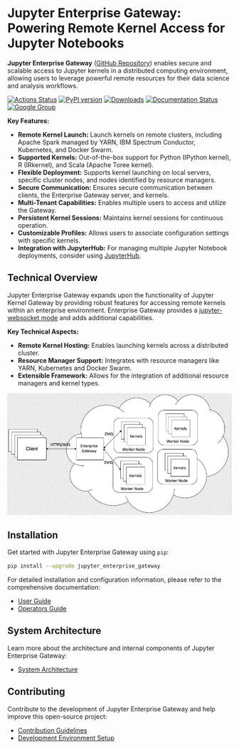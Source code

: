 # Jupyter Enterprise Gateway: Powering Remote Kernel Access for Jupyter Notebooks

**Jupyter Enterprise Gateway** ([GitHub Repository](https://github.com/jupyter-server/enterprise_gateway)) enables secure and scalable access to Jupyter kernels in a distributed computing environment, allowing users to leverage powerful remote resources for their data science and analysis workflows.

[![Actions Status](https://github.com/jupyter-server/enterprise_gateway/workflows/Builds/badge.svg)](https://github.com/jupyter-server/enterprise_gateway/actions)
[![PyPI version](https://badge.fury.io/py/jupyter-enterprise-gateway.svg)](https://badge.fury.io/py/jupyter-enterprise-gateway)
[![Downloads](https://pepy.tech/badge/jupyter-enterprise-gateway/month)](https://pepy.tech/project/jupyter-enterprise-gateway)
[![Documentation Status](https://readthedocs.org/projects/jupyter-enterprise-gateway/badge/?version=latest)](https://jupyter-enterprise-gateway.readthedocs.io/en/latest/?badge=latest)
[![Google Group](https://img.shields.io/badge/google-group-blue.svg)](https://groups.google.com/forum/#!forum/jupyter)

**Key Features:**

*   **Remote Kernel Launch:** Launch kernels on remote clusters, including Apache Spark managed by YARN, IBM Spectrum Conductor, Kubernetes, and Docker Swarm.
*   **Supported Kernels:** Out-of-the-box support for Python (IPython kernel), R (IRkernel), and Scala (Apache Toree kernel).
*   **Flexible Deployment:** Supports kernel launching on local servers, specific cluster nodes, and nodes identified by resource managers.
*   **Secure Communication:** Ensures secure communication between clients, the Enterprise Gateway server, and kernels.
*   **Multi-Tenant Capabilities:** Enables multiple users to access and utilize the Gateway.
*   **Persistent Kernel Sessions:** Maintains kernel sessions for continuous operation.
*   **Customizable Profiles:** Allows users to associate configuration settings with specific kernels.
*   **Integration with JupyterHub:** For managing multiple Jupyter Notebook deployments, consider using [JupyterHub](https://github.com/jupyterhub/jupyterhub).

## Technical Overview

Jupyter Enterprise Gateway expands upon the functionality of Jupyter Kernel Gateway by providing robust features for accessing remote kernels within an enterprise environment. Enterprise Gateway provides a [jupyter-websocket mode](https://jupyter-kernel-gateway.readthedocs.io/en/latest/websocket-mode.html) and adds additional capabilities.

**Key Technical Aspects:**

*   **Remote Kernel Hosting:** Enables launching kernels across a distributed cluster.
*   **Resource Manager Support:** Integrates with resource managers like YARN, Kubernetes and Docker Swarm.
*   **Extensible Framework:** Allows for the integration of additional resource managers and kernel types.

  ![Deployment Diagram](https://github.com/jupyter-server/enterprise_gateway/blob/main/docs/source/images/deployment.png?raw=true)

## Installation

Get started with Jupyter Enterprise Gateway using `pip`:

```bash
pip install --upgrade jupyter_enterprise_gateway
```

For detailed installation and configuration information, please refer to the comprehensive documentation:

*   [User Guide](https://jupyter-enterprise-gateway.readthedocs.io/en/latest/users/index.html)
*   [Operators Guide](https://jupyter-enterprise-gateway.readthedocs.io/en/latest/operators/index.html#configuring-enterprise-gateway)

## System Architecture

Learn more about the architecture and internal components of Jupyter Enterprise Gateway:

*   [System Architecture](https://jupyter-enterprise-gateway.readthedocs.io/en/latest/contributors/system-architecture.html)

## Contributing

Contribute to the development of Jupyter Enterprise Gateway and help improve this open-source project:

*   [Contribution Guidelines](https://jupyter-enterprise-gateway.readthedocs.io/en/latest/contributors/contrib.html)
*   [Development Environment Setup](https://jupyter-enterprise-gateway.readthedocs.io/en/latest/contributors/devinstall.html)